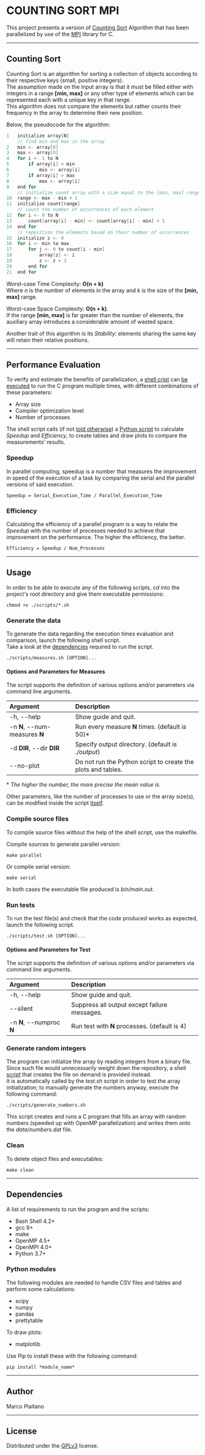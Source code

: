 # COUNTING SORT MPI

This project presents a version of [Counting Sort] Algorithm that has been
parallelized by use of the [MPI] library for C.

- - - - - - - - - - - - - - - - - - - - - - - - - - - - - - - - - - - - - - - -

## Counting Sort

Counting Sort is an algorithm for sorting a collection of objects according to
their respective keys (small, positive integers).  
The assumption made on the input array is that it must be filled either with
integers in a range **[min, max]** or any other type of elements which can be
represented each with a unique key in that range.  
This algorithm does not compare the elements but rather counts their frequency
in the array to determine their new position.

Below, the pseudocode for the algorithm:

```c
1   initialize array[N]
    // find min and max in the array
2   min <- array[0]
3   max <- array[0]
4   for i <- 1 to N
5       if array[i] < min
6           min <- array[i]
7       if array[i] > max
8           max <- array[i]
9   end for
    // initialize count array with a size equal to the [min, max] range
10  range <- max - min + 1
11  initialize count[range]
    // count the number of occurrences of each element
12  for i <- 0 to N
13      count[array[i] - min] <- count[array[i] - min] + 1
14  end for
    // reposition the elements based on their number of occurrences
15  initialize z <- 0
16  for i <- min to max
17      for j <- 0 to count[i - min]
18          array[z] <- i
19          z <- z + 1
20      end for
21  end for
```

Worst-case Time Complexity: **O(n + k)**  
Where *n* is the number of elements in the array and *k* is the size of the
**[min, max]** range.

Worst-case Space Complexity: **O(n + k)**.  
If the range **[min, max]** is far greater than the number of elements, the
auxiliary array introduces a considerable amount of wasted space.

Another trait of this algorithm is its *Stability*: elements sharing the same
key will retain their relative positions.

- - - - - - - - - - - - - - - - - - - - - - - - - - - - - - - - - - - - - - - -

## Performance Evaluation

To verify and estimate the benefits of parallelization, a [shell cript] can
[be executed] to run the C program multiple times, with different combinations
of these parameters:

+ Array size
+ Compiler optimization level
+ Number of processes

The shell script calls (if not [told otherwise]) a [Python script] to
calculate *Speedup* and *Efficiency*, to create tables and draw plots to compare
the measurements' results.

### Speedup

In parallel computing, speedup is a number that measures the improvement in
speed of the execution of a task by comparing the serial and the parallel
versions of said execution.

```
Speedup = Serial_Execution_Time / Parallel_Execution_Time
```

### Efficiency

Calculating the efficiency of a parallel program is a way to relate the
*Speedup* with the number of processes needed to achieve that improvement on the
performance. The higher the efficiency, the better.

```
Efficiency = Speedup / Num_Processes
```

- - - - - - - - - - - - - - - - - - - - - - - - - - - - - - - - - - - - - - - -

## Usage

In order to be able to execute any of the following scripts, *cd* into the
project's root directory and give them executable permissions:

```shell
chmod +x ./scripts/*.sh
```

### Generate the data

To generate the data regarding the execution times evaluation and comparison,
launch the following shell script.  
Take a look at the [dependencies] required to run the script.

```shell
./scripts/measures.sh [OPTION]...
```

#### Options and Parameters for Measures

The script supports the definition of various options and/or parameters via
command line arguments.

| Argument                       | Description               |
| :---                           | :----                     |
| -h, --help                     | Show guide and quit.      |
| -n **N**, --num-measures **N** | Run every measure **N** times. (default is 50)\* |
| -d **DIR**, --dir **DIR**      | Specify output directory. (default is *./output*) |
| --no-plot                      | Do not run the Python script to create the plots and tables. |

\* *The higher the number, the more precise the mean value is.*

Other parameters, like the number of processes to use or the array size(s), can
be modified inside the script [itself].


### Compile source files

To compile source files without the help of the shell script, use the makefile.

Compile sources to generate parallel version:

```shell
make parallel
```

Or compile serial version:

```shell
make serial
```

In both cases the executable file produced is *bin/main.out*.


### Run tests

To run the test file(s) and check that the code produced works as expected,
launch the following script.

```shell
./scripts/test.sh [OPTION]...
```

#### Options and Parameters for Test

The script supports the definition of various options and/or parameters via
command line arguments.

| Argument                   | Description               |
| :---                       | :----                     |
| -h, --help                 | Show guide and quit.      |
| --silent                   | Suppress all output except failure messages. |
| -n **N**, --numproc **N**  | Run test with **N** processes. (default is 4) |


### Generate random integers

The program can initialize the array by reading integers from a binary file.
Since such file would unnecessarily weight down the repository, a shell [script]
that creates the file on demand is provided instead.  
It is automatically called by the *test.sh* script in order to test the array
initialization; to manually generate the numbers anyway, execute the following
command:

```shell
./scripts/generate_numbers.sh
```

This script creates and runs a C program that fills an array with random
numbers (speeded up with OpenMP parallelization) and writes them onto the
*data/numbers.dat* file.


### Clean

To delete object files and executables:

```shell
make clean
```

- - - - - - - - - - - - - - - - - - - - - - - - - - - - - - - - - - - - - - - -

## Dependencies

A list of requirements to run the program and the scripts:

+ Bash Shell 4.2+
+ gcc 9+
+ make
+ OpenMP 4.5+
+ OpenMPI 4.0+
+ Python 3.7+

### Python modules

The following modules are needed to handle CSV files and tables and perform
some calculations:

+ scipy
+ numpy
+ pandas
+ prettytable

To draw plots:

+ matplotlib

Use Pip to install these with the following command:

```shell
pip install *module_name*
```

- - - - - - - - - - - - - - - - - - - - - - - - - - - - - - - - - - - - - - - -

## Author

Marco Plaitano

- - - - - - - - - - - - - - - - - - - - - - - - - - - - - - - - - - - - - - - -

## License

Distributed under the [GPLv3] license.


<!-- LINKS -->

[Counting Sort]:
https://en.wikipedia.org/wiki/Counting_sort
"Wikipedia article"

[MPI]:
https://www.open-mpi.org/
"Main website"

[be executed]:
#generate-the-data
"Anchor to header"

[shell cript]:
scripts/measures.sh
"Repository file"

[told otherwise]:
#options-and-parameters-for-measures
"Anchor to header"

[Python script]:
scripts/evaluate.py
"Repository file"

[dependencies]:
#dependencies
"Anchor to header"

[itself]:
scripts/measures.sh
"Repository file"

[script]:
scripts/generate_numbers.sh
"Repository file"

[GPLv3]:
LICENSE
"Repository file"
